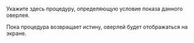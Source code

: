 Укажите здесь процедуру, определяющую условие показа данного оверлея.

Пока процедура возвращает истину, оверлей будет отображаться на экране.